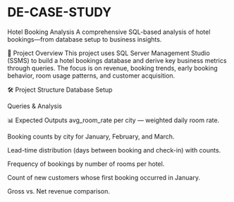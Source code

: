 # DE-CASE-STUDY

Hotel Booking Analysis
A comprehensive SQL-based analysis of hotel bookings—from database setup to business insights.

📘 Project Overview
This project uses SQL Server Management Studio (SSMS) to build a hotel bookings database and derive key business metrics through queries. The focus is on revenue, booking trends, early booking behavior, room usage patterns, and customer acquisition.

🛠️ Project Structure
Database Setup

Queries & Analysis


📊 Expected Outputs
avg_room_rate per city — weighted daily room rate.

Booking counts by city for January, February, and March.

Lead-time distribution (days between booking and check-in) with counts.

Frequency of bookings by number of rooms per hotel.

Count of new customers whose first booking occurred in January.

Gross vs. Net revenue comparison.


